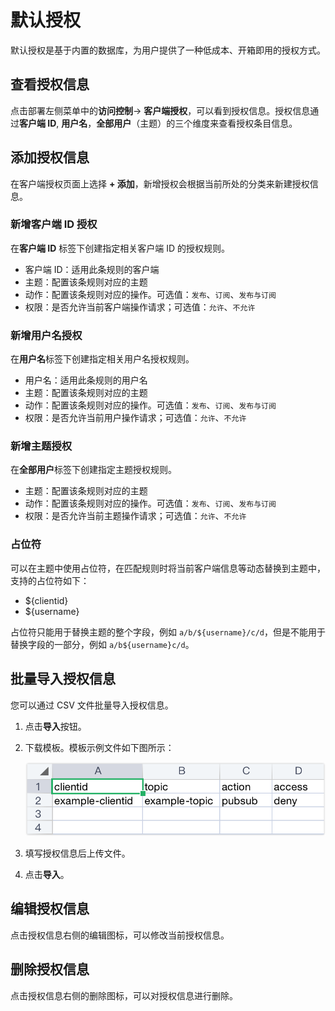 # 默认授权

默认授权是基于内置的数据库，为用户提供了一种低成本、开箱即用的授权方式。


## 查看授权信息

点击部署左侧菜单中的**访问控制**-> **客户端授权**，可以看到授权信息。授权信息通过**客户端 ID**, **用户名**，**全部用户**（主题）的三个维度来查看授权条目信息。


## 添加授权信息

在客户端授权页面上选择 **+ 添加**，新增授权会根据当前所处的分类来新建授权信息。

### 新增客户端 ID 授权
在**客户端 ID** 标签下创建指定相关客户端 ID 的授权规则。

- 客户端 ID：适用此条规则的客户端
- 主题：配置该条规则对应的主题
- 动作：配置该条规则对应的操作。可选值：`发布`、`订阅`、`发布与订阅`
- 权限：是否允许当前客户端操作请求；可选值：`允许`、`不允许`

### 新增用户名授权
在**用户名**标签下创建指定相关用户名授权规则。

- 用户名：适用此条规则的用户名
- 主题：配置该条规则对应的主题
- 动作：配置该条规则对应的操作。可选值：`发布`、`订阅`、`发布与订阅`
- 权限：是否允许当前用户操作请求；可选值：`允许`、`不允许`

### 新增主题授权
在**全部用户**标签下创建指定主题授权规则。

- 主题：配置该条规则对应的主题
- 动作：配置该条规则对应的操作。可选值：`发布`、`订阅`、`发布与订阅`
- 权限：是否允许当前主题操作请求；可选值：`允许`、`不允许`

### 占位符
可以在主题中使用占位符，在匹配规则时将当前客户端信息等动态替换到主题中，支持的占位符如下：
- ${clientid}
- ${username}

占位符只能用于替换主题的整个字段，例如 `a/b/${username}/c/d`，但是不能用于替换字段的一部分，例如 `a/b${username}c/d`。


## 批量导入授权信息

您可以通过 CSV 文件批量导入授权信息。

1. 点击**导入**按钮。

2. 下载模板。模板示例文件如下图所示：

   ![auth_csv](./_assets/auth_csv.png)

3. 填写授权信息后上传文件。

4. 点击**导入**。


## 编辑授权信息

点击授权信息右侧的编辑图标，可以修改当前授权信息。


## 删除授权信息

点击授权信息右侧的删除图标，可以对授权信息进行删除。